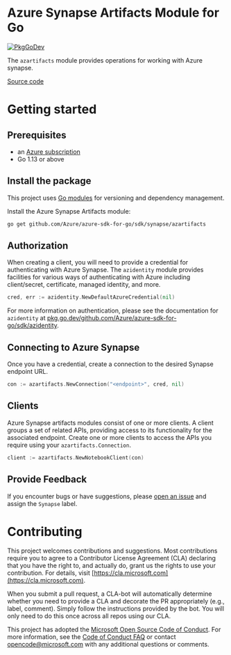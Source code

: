 # Azure Synapse Artifacts Module for Go

[![PkgGoDev](https://pkg.go.dev/badge/github.com/Azure/azure-sdk-for-go/sdk/synapse/azartifacts)](https://pkg.go.dev/github.com/Azure/azure-sdk-for-go/sdk/synapse/azartifacts)

The `azartifacts` module provides operations for working with Azure synapse.

[Source code](https://github.com/Azure/azure-sdk-for-go/tree/main/sdk/synapse/azartifacts)

# Getting started

## Prerequisites

- an [Azure subscription](https://azure.microsoft.com/free/)
- Go 1.13 or above

## Install the package

This project uses [Go modules](https://github.com/golang/go/wiki/Modules) for versioning and dependency management.

Install the Azure Synapse Artifacts module:

```sh
go get github.com/Azure/azure-sdk-for-go/sdk/synapse/azartifacts
```

## Authorization

When creating a client, you will need to provide a credential for authenticating with Azure Synapse.  The `azidentity` module provides facilities for various ways of authenticating with Azure including client/secret, certificate, managed identity, and more.

```go
cred, err := azidentity.NewDefaultAzureCredential(nil)
```

For more information on authentication, please see the documentation for `azidentity` at [pkg.go.dev/github.com/Azure/azure-sdk-for-go/sdk/azidentity](https://pkg.go.dev/github.com/Azure/azure-sdk-for-go/sdk/azidentity).

## Connecting to Azure Synapse

Once you have a credential, create a connection to the desired Synapse endpoint URL.

```go
con := azartifacts.NewConnection("<endpoint>", cred, nil)
```

## Clients

Azure Synapse artifacts modules consist of one or more clients.  A client groups a set of related APIs, providing access to its functionality for the associated endpoint.  Create one or more clients to access the APIs you require using your `azartifacts.Connection`.

```go
client := azartifacts.NewNotebookClient(con)
```

## Provide Feedback

If you encounter bugs or have suggestions, please
[open an issue](https://github.com/Azure/azure-sdk-for-go/issues) and assign the `Synapse` label.

# Contributing

This project welcomes contributions and suggestions. Most contributions require
you to agree to a Contributor License Agreement (CLA) declaring that you have
the right to, and actually do, grant us the rights to use your contribution.
For details, visit [https://cla.microsoft.com](https://cla.microsoft.com).

When you submit a pull request, a CLA-bot will automatically determine whether
you need to provide a CLA and decorate the PR appropriately (e.g., label,
comment). Simply follow the instructions provided by the bot. You will only
need to do this once across all repos using our CLA.

This project has adopted the
[Microsoft Open Source Code of Conduct](https://opensource.microsoft.com/codeofconduct/).
For more information, see the
[Code of Conduct FAQ](https://opensource.microsoft.com/codeofconduct/faq/)
or contact [opencode@microsoft.com](mailto:opencode@microsoft.com) with any
additional questions or comments.
